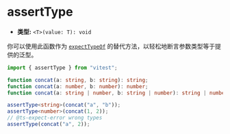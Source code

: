 # assertType

  - **类型:** `<T>(value: T): void`

  你可以使用此函数作为 [`expectTypeOf`](/api/expect-typeof) 的替代方法，以轻松地断言参数类型等于提供的泛型。

  ```ts
  import { assertType } from "vitest";

  function concat(a: string, b: string): string;
  function concat(a: number, b: number): number;
  function concat(a: string | number, b: string | number): string | number;

  assertType<string>(concat("a", "b"));
  assertType<number>(concat(1, 2));
  // @ts-expect-error wrong types
  assertType(concat("a", 2));
  ```
